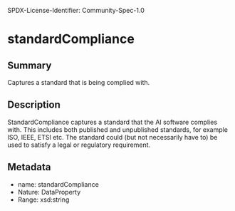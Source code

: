 SPDX-License-Identifier: Community-Spec-1.0

# standardCompliance

## Summary

Captures a standard that is being complied with. 

## Description

StandardCompliance captures a standard that the AI software complies with. 
This includes both published and unpublished standards, for example ISO, IEEE, ETSI etc. 
The standard could (but not necessarily have to) be used to satisfy a legal or regulatory requirement.

## Metadata

- name: standardCompliance
- Nature: DataProperty
- Range: xsd:string
